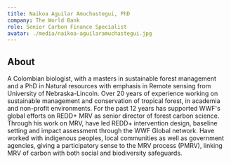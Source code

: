 ```yaml
---
title: Naikoa Aguilar Amuchastegui, PhD
company: The World Bank
role: Senior Carbon Finance Specialist
avatar: ./media/naikoa-aguilaramuchastegui.jpg
---
```

## About

A Colombian biologist, with a masters in sustainable forest management and a PhD in Natural resources with emphasis in Remote sensing from University of Nebraska-Lincoln. Over 20 years of experience working on sustainable management and conservation of tropical forest, in academia and non-profit environments. For the past 12 years has supported WWF's global efforts on REDD+ MRV as senior director of forest carbon science. Through his work on MRV, have led REDD+ intervention design, baseline setting and impact assessment through the WWF Global network. Have worked with indigenous peoples, local communities as well as government agencies, giving a participatory sense to the MRV process (PMRV), linking MRV of carbon with both social and biodiversity safeguards.